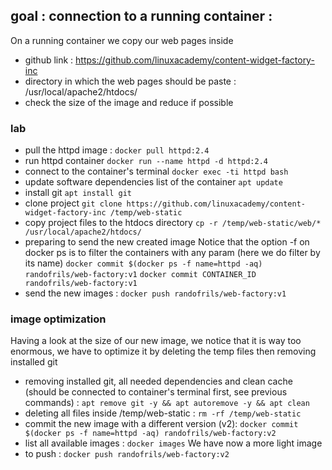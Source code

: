 ## goal : connection to a running container :

On a running container we copy our web pages inside

* github link : https://github.com/linuxacademy/content-widget-factory-inc
* directory in which the web pages should be paste : /usr/local/apache2/htdocs/
* check the size of the image and reduce if possible

### lab

* pull the httpd image :
  `docker pull httpd:2.4`
* run httpd container
  `docker run --name httpd -d httpd:2.4`
* connect to the container's terminal
  `docker exec -ti httpd bash`
* update software dependencies list of the container
  `apt update`
* install git
  `apt install git`
* clone project
  `git clone https://github.com/linuxacademy/content-widget-factory-inc /temp/web-static`
* copy project files to the htdocs directory
  `cp -r /temp/web-static/web/* /usr/local/apache2/htdocs/`
* preparing to send the new created image
  Notice that the option -f on docker ps is to filter the containers with any param (here we do filter by its name)
  `docker commit $(docker ps -f name=httpd -aq) randofrils/web-factory:v1`
  `docker commit CONTAINER_ID randofrils/web-factory:v1`
* send the new images :
  `docker push randofrils/web-factory:v1`

### image optimization

Having a look at the size of our new image, we notice that it is way too enormous, we have to optimize it by deleting
the temp files
then removing installed git

* removing installed git, all needed dependencies and clean cache (should be connected to container's terminal first,
  see previous commands) :
  `apt remove git -y && apt autoremove -y && apt clean`
* deleting all files inside /temp/web-static :
  `rm -rf /temp/web-static`
* commit the new image with a different version (v2):
  `docker commit $(docker ps -f name=httpd -aq) randofrils/web-factory:v2`
* list all available images :
  `docker images`
  We have now a more light image
* to push :
  `docker push randofrils/web-factory:v2`